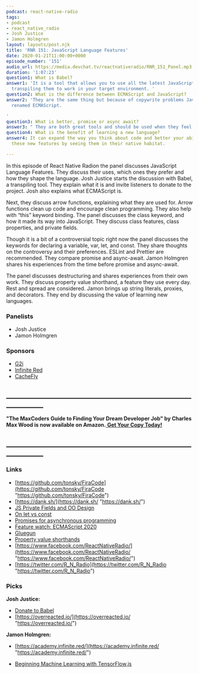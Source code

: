 ```yaml
---
podcast: react-native-radio
tags:
- podcast
- react_native_radio
- Josh Justice
- Jamon Holmgren
layout: layouts/post.njk
title: 'RNR 151: JavaScript Language Features'
date: 2020-01-21T11:00:00+0000
episode_number: '151'
audio_url: https://media.devchat.tv/reactnativeradio/RNR_151_Panel.mp3
duration: '1:07:23'
question1: What is Babel?
answer1: 'It is a tool that allows you to use all the latest JavaScript features and
  transpiling them to work in your target environment. '
question2: What is the difference between ECMAScript and JavaScript?
answer2: 'They are the same thing but because of copywrite problems JavaScript was
  renamed ECMAScript.

'
question3: What is better, promise or async await?
answer3: " They are both great tools and should be used when they feel most natural.\n"
question4: What is the benefit of learning a new language?
answer4: It can expand the way you think about code and better your ability to understand
  these new features by seeing them in their native habitat.

---
```

In this episode of React Native Radion the panel discusses JavaScript Language Features. They discuss their uses, which ones they prefer and how they shape the language. Josh Justice starts the discussion with Babel, a transpiling tool. They explain what it is and invite listeners to donate to the project. Josh also explains what ECMAScript is.

Next, they discuss arrow functions, explaining what they are used for. Arrow functions clean up code and encourage clean programming. They also help with “this” keyword binding. The panel discusses the class keyword, and how it made its way into JavaScript. They discuss class features, class properties, and private fields.

Though it is a bit of a controversial topic right now the panel discusses the keywords for declaring a variable, var, let, and const. They share thoughts on the controversy and their preferences. ESLint and Prettier are recommended. They compare promise and async-await. Jamon Holmgren shares his experiences from the time before promise and async-await.

The panel discusses destructuring and shares experiences from their own work. They discuss property value shorthand, a feature they use every day. Rest and spread are considered. Jamon brings up string literals, proxies, and decorators. They end by discussing the value of learning new languages.

### **Panelists**

* Josh Justice
* Jamon Holmgren

### **Sponsors**

* [G2i](https://www.g2i.co/?utm_source=React_Native_Radio&utm_medium=Podcast)
* [Infinite Red](http://radio.infinite.red/)
* [CacheFly](https://www.cachefly.com/)

## **____________________________________________________________**

**"The MaxCoders Guide to Finding Your Dream Developer Job" by Charles Max Wood is now available on Amazon.**[ **Get Your Copy Today!**](https://www.amazon.com/gp/product/B081MBL5C9/ref=as_li_ss_tl?ie=UTF8&linkCode=sl1&tag=devchattv-20&linkId=9d61363241636e2546ef46abba198746&language=en_US)

## **____________________________________________________________**

### **Links**

* [https://github.com/tonsky/FiraCode](https://github.com/tonsky/FiraCode "https://github.com/tonsky/FiraCode")
* [https://dank.sh/](https://dank.sh/ "https://dank.sh/")
* [JS Private Fields and OO Design](https://codingitwrong.com/2018/05/26/javascript-private-fields-and-object-oriented-design.html)
* [On let vs const](https://overreacted.io/on-let-vs-const/)
* [Promises for asynchronous programming](https://exploringjs.com/es6/ch_promises.html)
* [Feature watch: ECMAScript 2020](https://2ality.com/2019/12/ecmascript-2020.html?utm_source=ESnextNews.com&utm_medium=Weekly+Newsletter&utm_campaign=2019-12-24)
* [Gluegun](https://github.com/infinitered/gluegun)
* [Property value shorthands](https://2ality.com/2015/01/es6-destructuring.html#property-value-shorthands)
* [https://www.facebook.com/ReactNativeRadio/](https://www.facebook.com/ReactNativeRadio/ "https://www.facebook.com/ReactNativeRadio/")
* [https://twitter.com/R_N_Radio](https://twitter.com/R_N_Radio "https://twitter.com/R_N_Radio")

### **Picks**

**Josh Justice:**

* [Donate to Babel](https://opencollective.com/babel)
* [https://overreacted.io/](https://overreacted.io/ "https://overreacted.io/")

**Jamon Holmgren:**

* [https://academy.infinite.red/](https://academy.infinite.red/ "https://academy.infinite.red/")


* [Beginning Machine Learning with TensorFlow.js](https://academy.infinite.red/)